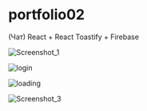 # portfolio02
(Чат)   React + React Toastify + Firebase

![Screenshot_1](https://github.com/user-attachments/assets/9e924c48-9850-4573-8dca-76efe206fe11)


![login](https://github.com/user-attachments/assets/c40883a5-a091-4041-8949-5b2572ed07bc)

![loading](https://github.com/user-attachments/assets/6fd9f981-8153-4bd9-8712-1c9052b524b0)

![Screenshot_3](https://github.com/user-attachments/assets/92873150-97a2-4f34-8a0d-37e3ba17978a)






